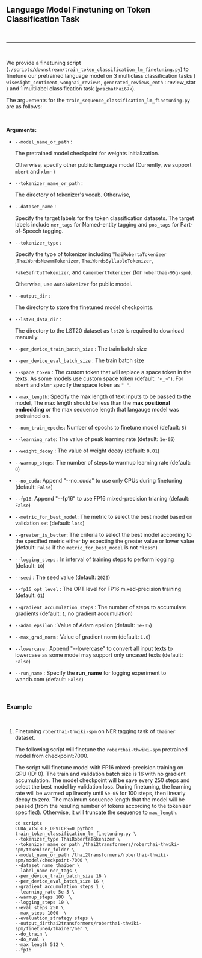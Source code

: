 
## Language Model Finetuning on Token Classification Task

<br>

--------

<br>


We provide a finetuning script (`./scripts/downstream/train_token_classification_lm_finetuning.py`) to finetune our pretrained language model on 3 multiclass classification tasks ( `wisesight_sentiment`, `wongnai_reviews`, `generated_reviews_enth` : review_star ) and 1 multilabel classification task (`prachathai67k`).


The arguements for the `train_sequence_classification_lm_finetuning.py` are as follows:

<br>

**Arguments:**

- `--model_name_or_path` : 

    The pretrained model checkpoint for weights initialization.
    
    Otherwise, specify other public language model (Currently, we support `mbert` and `xlmr` )

- `--tokenizer_name_or_path` : 

    The directory of tokenizer's vocab. Otherwise, 

- `--dataset_name` : 

    Specify the target labels for the token classification datasets. The target labels include `ner_tags` for Named-entity tagging and `pos_tags` for Part-of-Speech tagging.

- `--tokenizer_type` : 

    Specify the type of tokenizer including `ThaiRobertaTokenizer` ,`ThaiWordsNewmmTokenizer`, `ThaiWordsSyllableTokenizer`,
    
    `FakeSefrCutTokenizer`, and `CamembertTokenizer` (for `roberthai-95g-spm`).
    
    Otherwise, use `AutoTokenizer` for public model.

- `--output_dir` : 

    The directory to store the finetuned model checkpoints.

- `--lst20_data_dir` : 

    The directory to the LST20 dataset as `lst20` is required to download manually.

- `--per_device_train_batch_size` :  The train batch size

- `--per_device_eval_batch_size` :  The train batch size

- `--space_token`   :  The custom token that will replace a space token in the texts. As some models use custom space token (default: `"<_>"`). For `mbert` and `xlmr` specify the space token as `" "`.

- `--max_length`: Specify the max length of text inputs to be passed to the model, The max length should be less than the **max positional embedding** or the max sequence length that langauge model was pretrained on.

- `--num_train_epochs`: Number of epochs to finetune model (default: `5`)

- `--learning_rate`: The value of peak learning rate (default: `1e-05`)

- `--weight_decay` : The value of weight decay (default: `0.01`)

- `--warmup_steps`: The number of steps to warmup learning rate (default: `0`)

- `--no_cuda`: Append "--no_cuda" to use only CPUs during finetuning (default: `False`)

- `--fp16`: Append "--fp16" to use FP16 mixed-precision trianing (default: `False`)

- `--metric_for_best_model`: The metric to select the best model based on validation set (default: `loss`)

- `--greater_is_better`: The criteria to select the best model according to the specified metric either by expecting the greater value or lower value (default: `False` if the `metric_for_best_model` is not `"loss"`)

- `--logging_steps` : In interval of training steps to perform logging  (default: `10`)

- `--seed` : The seed value (default: `2020`)

- `--fp16_opt_level` : The OPT level for FP16 mixed-precision training (default: `O1`)

- `--gradient_accumulation_steps` : The number of steps to accumulate gradients (default: `1`, no gradient accumulation)

- `--adam_epsilon` : Value of Adam epsilon (default: `1e-05`)

- `--max_grad_norm` : Value of gradient norm (default: `1.0`)

- `--lowercase`     :  Append "--lowercase" to convert all input texts to lowercase as some model may support only uncased texts (default: 
`False`)

- `--run_name`     :  Specify the **run_name** for logging experiment to wandb.com (default: `False`)

<br>

### Example 

<br>

1. Finetuning `roberthai-thwiki-spm` on NER tagging task of `thainer` dataset.

    The following script will finetune the `roberthai-thwiki-spm` pretrained model from checkpoint:7000. 
     
     The script will finetune model with FP16 mixed-precision training on GPU (ID: 0). The train and validation batch size is 16 with no gradient accumulation. The model checkpoint will be save every 250 steps and select the best model by validation loss. During finetuning, the learning rate will be warmed up linearly until `5e-05` for 100 steps, then linearly decay to zero. The maximum sequence length that the model will be passed (from the resuling number of tokens according to the tokenizer specified). Otherwise, it will truncate the sequence to `max_length`.

    ```
    cd scripts
    CUDA_VISIBLE_DEVICES=0 python train_token_classification_lm_finetuning.py \
    --tokenizer_type ThaiRobertaTokenizer \
    --tokenizer_name_or_path /thai2transformers/roberthai-thwiki-spm/tokenizer_folder \
    --model_name_or_path /thai2transformers/roberthai-thwiki-spm/model/checkpoint-7000 \
    --dataset_name thaiber \
    --label_name ner_tags \
    --per_device_train_batch_size 16 \ 
    --per_device_eval_batch_size 16 \
    --gradient_accumulation_steps 1 \
    --learning_rate 5e-5 \
    --warmup_steps 100  \
    --logging_steps 10 \
    --eval_steps 250 \
    --max_steps 1000  \
    --evaluation_strategy steps \
    --output_dirthai2transformers/roberthai-thwiki-spm/finetuned/thainer/ner \
    --do_train \
    --do_eval \
    --max_length 512 \
    --fp16
    ```